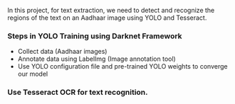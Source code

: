 In this project, for text extraction, we need to detect and recognize the regions of the text on an Aadhaar image using YOLO and Tesseract.
### Steps in YOLO Training using Darknet Framework
- Collect data (Aadhaar images)
- Annotate data using LabelImg (Image annotation tool)
- Use YOLO configuration file and pre-trained YOLO weights to converge our model
### Use Tesseract OCR for text recognition. 
